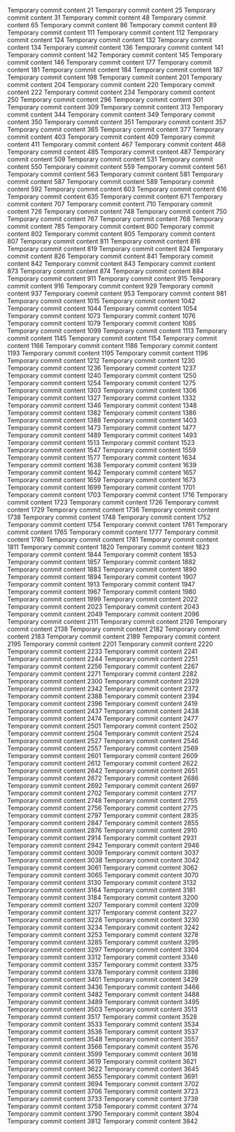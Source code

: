 Temporary commit content 21
Temporary commit content 25
Temporary commit content 31
Temporary commit content 48
Temporary commit content 65
Temporary commit content 86
Temporary commit content 89
Temporary commit content 111
Temporary commit content 112
Temporary commit content 124
Temporary commit content 132
Temporary commit content 134
Temporary commit content 136
Temporary commit content 141
Temporary commit content 142
Temporary commit content 145
Temporary commit content 146
Temporary commit content 177
Temporary commit content 181
Temporary commit content 184
Temporary commit content 187
Temporary commit content 198
Temporary commit content 201
Temporary commit content 204
Temporary commit content 220
Temporary commit content 222
Temporary commit content 234
Temporary commit content 250
Temporary commit content 296
Temporary commit content 301
Temporary commit content 309
Temporary commit content 313
Temporary commit content 344
Temporary commit content 349
Temporary commit content 350
Temporary commit content 351
Temporary commit content 357
Temporary commit content 365
Temporary commit content 377
Temporary commit content 403
Temporary commit content 409
Temporary commit content 411
Temporary commit content 467
Temporary commit content 468
Temporary commit content 485
Temporary commit content 487
Temporary commit content 509
Temporary commit content 531
Temporary commit content 550
Temporary commit content 559
Temporary commit content 561
Temporary commit content 563
Temporary commit content 581
Temporary commit content 587
Temporary commit content 589
Temporary commit content 592
Temporary commit content 603
Temporary commit content 616
Temporary commit content 635
Temporary commit content 671
Temporary commit content 707
Temporary commit content 710
Temporary commit content 726
Temporary commit content 748
Temporary commit content 750
Temporary commit content 767
Temporary commit content 768
Temporary commit content 785
Temporary commit content 800
Temporary commit content 802
Temporary commit content 805
Temporary commit content 807
Temporary commit content 811
Temporary commit content 816
Temporary commit content 819
Temporary commit content 824
Temporary commit content 826
Temporary commit content 841
Temporary commit content 842
Temporary commit content 843
Temporary commit content 873
Temporary commit content 874
Temporary commit content 884
Temporary commit content 911
Temporary commit content 915
Temporary commit content 916
Temporary commit content 929
Temporary commit content 937
Temporary commit content 953
Temporary commit content 981
Temporary commit content 1015
Temporary commit content 1042
Temporary commit content 1044
Temporary commit content 1054
Temporary commit content 1073
Temporary commit content 1076
Temporary commit content 1079
Temporary commit content 1085
Temporary commit content 1099
Temporary commit content 1113
Temporary commit content 1145
Temporary commit content 1154
Temporary commit content 1166
Temporary commit content 1186
Temporary commit content 1193
Temporary commit content 1195
Temporary commit content 1196
Temporary commit content 1212
Temporary commit content 1230
Temporary commit content 1236
Temporary commit content 1237
Temporary commit content 1240
Temporary commit content 1250
Temporary commit content 1254
Temporary commit content 1275
Temporary commit content 1303
Temporary commit content 1306
Temporary commit content 1327
Temporary commit content 1332
Temporary commit content 1346
Temporary commit content 1348
Temporary commit content 1382
Temporary commit content 1386
Temporary commit content 1388
Temporary commit content 1403
Temporary commit content 1473
Temporary commit content 1477
Temporary commit content 1489
Temporary commit content 1493
Temporary commit content 1513
Temporary commit content 1523
Temporary commit content 1547
Temporary commit content 1559
Temporary commit content 1577
Temporary commit content 1634
Temporary commit content 1638
Temporary commit content 1639
Temporary commit content 1642
Temporary commit content 1657
Temporary commit content 1659
Temporary commit content 1673
Temporary commit content 1699
Temporary commit content 1701
Temporary commit content 1703
Temporary commit content 1716
Temporary commit content 1723
Temporary commit content 1726
Temporary commit content 1729
Temporary commit content 1736
Temporary commit content 1738
Temporary commit content 1748
Temporary commit content 1752
Temporary commit content 1754
Temporary commit content 1761
Temporary commit content 1765
Temporary commit content 1777
Temporary commit content 1780
Temporary commit content 1781
Temporary commit content 1811
Temporary commit content 1820
Temporary commit content 1823
Temporary commit content 1844
Temporary commit content 1853
Temporary commit content 1857
Temporary commit content 1882
Temporary commit content 1883
Temporary commit content 1890
Temporary commit content 1894
Temporary commit content 1907
Temporary commit content 1913
Temporary commit content 1947
Temporary commit content 1967
Temporary commit content 1980
Temporary commit content 1999
Temporary commit content 2022
Temporary commit content 2023
Temporary commit content 2043
Temporary commit content 2049
Temporary commit content 2096
Temporary commit content 2111
Temporary commit content 2126
Temporary commit content 2138
Temporary commit content 2182
Temporary commit content 2183
Temporary commit content 2189
Temporary commit content 2195
Temporary commit content 2201
Temporary commit content 2220
Temporary commit content 2233
Temporary commit content 2241
Temporary commit content 2244
Temporary commit content 2251
Temporary commit content 2256
Temporary commit content 2267
Temporary commit content 2271
Temporary commit content 2282
Temporary commit content 2300
Temporary commit content 2329
Temporary commit content 2342
Temporary commit content 2372
Temporary commit content 2388
Temporary commit content 2394
Temporary commit content 2396
Temporary commit content 2419
Temporary commit content 2437
Temporary commit content 2438
Temporary commit content 2474
Temporary commit content 2477
Temporary commit content 2501
Temporary commit content 2502
Temporary commit content 2504
Temporary commit content 2524
Temporary commit content 2527
Temporary commit content 2546
Temporary commit content 2557
Temporary commit content 2569
Temporary commit content 2601
Temporary commit content 2609
Temporary commit content 2612
Temporary commit content 2622
Temporary commit content 2642
Temporary commit content 2651
Temporary commit content 2672
Temporary commit content 2686
Temporary commit content 2692
Temporary commit content 2697
Temporary commit content 2702
Temporary commit content 2717
Temporary commit content 2748
Temporary commit content 2755
Temporary commit content 2756
Temporary commit content 2775
Temporary commit content 2797
Temporary commit content 2835
Temporary commit content 2847
Temporary commit content 2855
Temporary commit content 2876
Temporary commit content 2910
Temporary commit content 2914
Temporary commit content 2931
Temporary commit content 2942
Temporary commit content 2946
Temporary commit content 3009
Temporary commit content 3037
Temporary commit content 3038
Temporary commit content 3042
Temporary commit content 3061
Temporary commit content 3062
Temporary commit content 3065
Temporary commit content 3070
Temporary commit content 3130
Temporary commit content 3132
Temporary commit content 3164
Temporary commit content 3181
Temporary commit content 3184
Temporary commit content 3200
Temporary commit content 3207
Temporary commit content 3209
Temporary commit content 3217
Temporary commit content 3227
Temporary commit content 3228
Temporary commit content 3230
Temporary commit content 3234
Temporary commit content 3242
Temporary commit content 3253
Temporary commit content 3278
Temporary commit content 3285
Temporary commit content 3295
Temporary commit content 3297
Temporary commit content 3304
Temporary commit content 3312
Temporary commit content 3346
Temporary commit content 3357
Temporary commit content 3375
Temporary commit content 3378
Temporary commit content 3386
Temporary commit content 3401
Temporary commit content 3429
Temporary commit content 3436
Temporary commit content 3466
Temporary commit content 3482
Temporary commit content 3488
Temporary commit content 3489
Temporary commit content 3495
Temporary commit content 3503
Temporary commit content 3513
Temporary commit content 3517
Temporary commit content 3528
Temporary commit content 3533
Temporary commit content 3534
Temporary commit content 3536
Temporary commit content 3537
Temporary commit content 3548
Temporary commit content 3557
Temporary commit content 3566
Temporary commit content 3576
Temporary commit content 3599
Temporary commit content 3618
Temporary commit content 3619
Temporary commit content 3621
Temporary commit content 3622
Temporary commit content 3645
Temporary commit content 3655
Temporary commit content 3691
Temporary commit content 3694
Temporary commit content 3702
Temporary commit content 3706
Temporary commit content 3723
Temporary commit content 3733
Temporary commit content 3739
Temporary commit content 3758
Temporary commit content 3774
Temporary commit content 3790
Temporary commit content 3804
Temporary commit content 3812
Temporary commit content 3842
